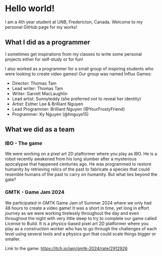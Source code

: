 # Hello world!
I am a 4th year student at UNB, Fredericton, Canada. Welcome to my personal GitHub page for my works!
## What I did as a programmer
I sometimes get inspirations from my classes to write some personal projects either for self-study or for fun!

I also worked as a programmer for a small group of inspiring students who were looking to create video games! Our group was named Influx Games:
* Director: Thomas Tam
* Lead writer: Thomas Tam
* Writer: Garrett MacLaughlin
* Lead artist: Sunnyteddy (she preferred not to reveal her identity)
* Artist: Esther Lee & Brilliant Nguyen 
* Lead Programmer: Brilliant Nguyen (@YourFrostyFriend)
* Programmer: Ky Nguyen (@hnguye15)
## What we did as a team
### IBO - The game
We were working on a pixel art 2D platformer where you play as IBO. He is a robot recently awakened from his long slumber after a mysterious apocalypse that happened centuries ago. He was programmed to restore humanity by retrieving relics of the past to fabricate a species that could resemble humans of the past to carry on humanity. But what lies beyond the gate?
### GMTK - Game Jam 2024
We participated in GMTK Game Jam of Summer 2024 where we only had 48 hours to create a video game! It was a short in time, yet long in effort journey as we were working tirelessly throughout the day and even throughout the night with very little sleep to try to complete our game called License to Build. It is a physics-based pixel art 2D platformer where you play as a construction worker who has to go through the challenges of each level using several tools and a physics gun that could scale things bigger or smaller.

Link to the game: https://itch.io/jam/gmtk-2024/rate/2912926

<!--
**hnguye15/hnguye15** is a ✨ _special_ ✨ repository because its `README.md` (this file) appears on your GitHub profile.

Here are some ideas to get you started:

- 🔭 I’m currently working on ...
- 🌱 I’m currently learning ...
- 👯 I’m looking to collaborate on ...
- 🤔 I’m looking for help with ...
- 💬 Ask me about ...
- 📫 How to reach me: ...
- 😄 Pronouns: ...
- ⚡ Fun fact: ...
-->
